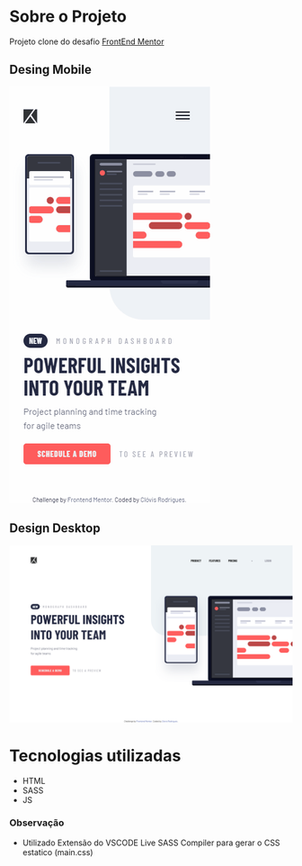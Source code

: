 # Sobre o Projeto
Projeto clone do desafio [FrontEnd Mentor](https://www.frontendmentor.io/challenges/project-tracking-intro-component-5d289097500fcb331a67d80e) 

## Desing Mobile	
![](frontend/images/design_mobile.gif)

## Design Desktop
![](frontend/images/design_desktop.png)

# Tecnologias utilizadas
* HTML
* SASS
* JS

### Observação
* Utilizado Extensão do VSCODE Live SASS Compiler para gerar o CSS estatico (main.css)
